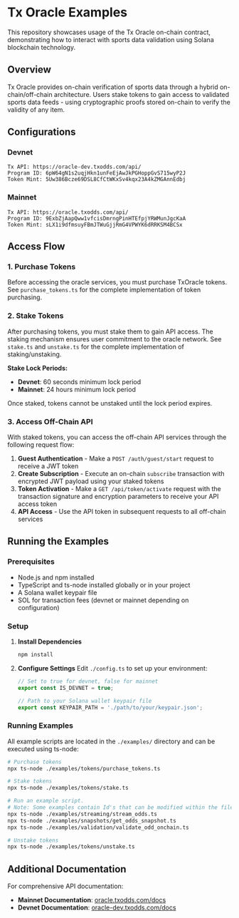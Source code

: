 # Tx Oracle Examples

This repository showcases usage of the Tx Oracle on-chain contract, demonstrating how to interact with sports data validation using Solana blockchain technology.

## Overview

Tx Oracle provides on-chain verification of sports data through a hybrid on-chain/off-chain architecture. Users stake tokens to gain access to validated sports data feeds - using cryptographic proofs stored on-chain to verify the validity of any item.

## Configurations

### Devnet
```
Tx API: https://oracle-dev.txodds.com/api/
Program ID: 6pW64gN1s2uqjHkn1unFeEjAwJkPGHoppGvS715wyP2J
Token Mint: 5Uw386Bcze69DSL8CfCtWKxSv4kqx23A4kZMGAnnEdbj
```

### Mainnet
```
Tx API: https://oracle.txodds.com/api/
Program ID: 9ExbZjAapQww1vfcisDmrngPinHTEfpjYRWMunJgcKaA
Token Mint: sLX1i9dfmsuyFBmJTWuGjjRmG4VPWYK6dRRKSM4BCSx
```

## Access Flow

### 1. Purchase Tokens

Before accessing the oracle services, you must purchase TxOracle tokens. See `purchase_tokens.ts` for the complete implementation of token purchasing.

### 2. Stake Tokens

After purchasing tokens, you must stake them to gain API access. The staking mechanism ensures user commitment to the oracle network. See `stake.ts` and `unstake.ts` for the complete implementation of staking/unstaking.

**Stake Lock Periods:**
- **Devnet**: 60 seconds minimum lock period
- **Mainnet**: 24 hours minimum lock period

Once staked, tokens cannot be unstaked until the lock period expires.

### 3. Access Off-Chain API

With staked tokens, you can access the off-chain API services through the following request flow:

1. **Guest Authentication** - Make a `POST /auth/guest/start` request to receive a JWT token
2. **Create Subscription** - Execute an on-chain `subscribe` transaction with encrypted JWT payload using your staked tokens
3. **Token Activation** - Make a `GET /api/token/activate` request with the transaction signature and encryption parameters to receive your API access token
4. **API Access** - Use the API token in subsequent requests to all off-chain services

## Running the Examples

### Prerequisites

- Node.js and npm installed
- TypeScript and ts-node installed globally or in your project
- A Solana wallet keypair file
- SOL for transaction fees (devnet or mainnet depending on configuration)

### Setup

1. **Install Dependencies**
   ```bash
   npm install
   ```

2. **Configure Settings**
   Edit `./config.ts` to set up your environment:
   ```typescript
   // Set to true for devnet, false for mainnet
   export const IS_DEVNET = true;

   // Path to your Solana wallet keypair file
   export const KEYPAIR_PATH = './path/to/your/keypair.json';
   ```

### Running Examples

All example scripts are located in the `./examples/` directory and can be executed using ts-node:

```bash
# Purchase tokens
npx ts-node ./examples/tokens/purchase_tokens.ts

# Stake tokens
npx ts-node ./examples/tokens/stake.ts

# Run an example script.
# Note: Some examples contain Id's that can be modified within the file
npx ts-node ./examples/streaming/stream_odds.ts
npx ts-node ./examples/snapshots/get_odds_snapshot.ts
npx ts-node ./examples/validation/validate_odd_onchain.ts

# Unstake tokens
npx ts-node ./examples/tokens/unstake.ts
```

## Additional Documentation

For comprehensive API documentation:

- **Mainnet Documentation**: [oracle.txodds.com/docs](https://oracle.txodds.com/docs)
- **Devnet Documentation**: [oracle-dev.txodds.com/docs](https://oracle-dev.txodds.com/docs)